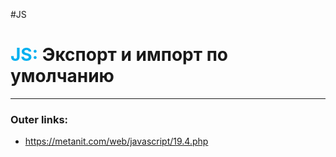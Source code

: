 #JS
# <font color="#00b0f0">JS:</font> Экспорт и импорт по умолчанию
---
### Outer links:
- https://metanit.com/web/javascript/19.4.php
